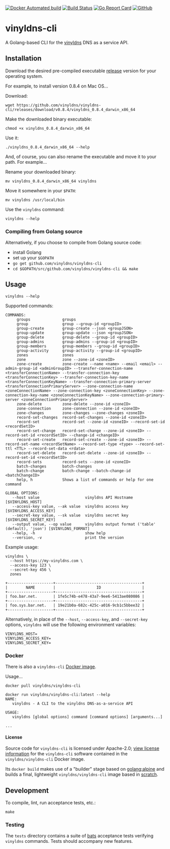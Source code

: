 [![Docker Automated build](https://img.shields.io/docker/automated/vinyldns/vinyldns-cli.svg?style=flat)](https://hub.docker.com/r/vinyldns/vinyldns-cli/)
[![Build Status](https://travis-ci.org/vinyldns/vinyldns-cli.svg?branch=master)](https://travis-ci.org/vinyldns/vinyldns-cli)
[![Go Report Card](https://goreportcard.com/badge/github.com/vinyldns/vinyldns-cli)](https://goreportcard.com/report/github.com/vinyldns/vinyldns-cli)
[![GitHub](https://img.shields.io/github/license/vinyldns/vinyldns-cli)](https://github.com/vinyldns/vinyldns-cli/blob/master/LICENSE)

# vinyldns-cli

A Golang-based CLI for the [vinyldns](https://github.com/vinyldns/vinyldns) DNS as a service API.

## Installation

Download the desired pre-compiled executable [release](https://github.com/vinyldns/vinyldns-cli/releases) version
for your operating system.

For example, to install version 0.8.4 on Mac OS...

Download:

```
wget https://github.com/vinyldns/vinyldns-cli/releases/download/v0.8.4/vinyldns_0.8.4_darwin_x86_64
```

Make the downloaded binary executable:

```
chmod +x vinyldns_0.8.4_darwin_x86_64
```

Use it:

```
./vinyldns_0.8.4_darwin_x86_64 --help
```

And, of course, you can also rename the executable and move it to your path. For example...

Rename your downloaded binary:

```
mv vinyldns_0.8.4_darwin_x86_64 vinyldns
```

Move it somewhere in your `$PATH`:

```
mv vinyldns /usr/local/bin
```

Use the `vinyldns` command:

```
vinyldns --help
```

### Compiling from Golang source

Alternatively, if you choose to compile from Golang source code:

* install Golang
* set up your `$GOPATH`
* `go get github.com/vinyldns/vinyldns-cli`
* `cd $GOPATH/src/github.com/vinyldns/vinyldns-cli && make`

## Usage

```
vinyldns --help
```

Supported commands:

```
COMMANDS:
     groups              groups
     group               group --group-id <groupID>
     group-create        group-create --json <groupJSON>
     group-update        group-update --json <groupJSON>
     group-delete        group-delete --group-id <groupID>
     group-admins        group-admins --group-id <groupID>
     group-members       group-members --group-id <groupID>
     group-activity      group-activity --group-id <groupID>
     zones               zones
     zone                zone --zone-id <zoneID>
     zone-create         zone-create --name <name> --email <email> --admin-group-id <adminGroupID> --transfer-connection-name <transferConnectionName> --transfer-connection-key <transferConnectionKey> --transfer-connection-key-name <transferConnectionKeyName> --transfer-connection-primary-server <transferConnectionPrimaryServer> --zone-connection-name <zoneConnectionName> --zone-connection-key <zoneConnectionKey> --zone-connection-key-name <zoneConnectionKeyName> --zone-connection-primary-server <zoneConnectionPrimaryServer>
     zone-delete         zone-delete --zone-id <zoneID>
     zone-connection     zone-connection --zone-id <zoneID>
     zone-changes        zone-changes --zone-changes <zoneID>
     record-set-changes  record-set-changes --zone-id <zoneID>
     record-set          record-set --zone-id <zoneID> --record-set-id <recordSetID>
     record-set-change   record-set-change --zone-id <zoneID> --record-set-id <recordSetID> --change-id <changeID>
     record-set-create   record-set-create --zone-id <zoneID> --record-set-name <recordSetName> --record-set-type <type> --record-set-ttl <TTL> --record-set-data <rdata>
     record-set-delete   record-set-delete --zone-id <zoneID> --record-set-id <recordSetID>
     record-sets         record-sets --zone-id <zoneID>
     batch-changes       batch-changes
     batch-change        batch-change --batch-change-id <batchChangeID>
     help, h             Shows a list of commands or help for one command

GLOBAL OPTIONS:
   --host value                    vinyldns API Hostname [$VINYLDNS_HOST]
   --access-key value, --ak value  vinyldns access key [$VINYLDNS_ACCESS_KEY]
   --secret-key value, --sk value  vinyldns secret key [$VINYLDNS_SECRET_KEY]
   --output value, --op value      vinyldns output format ('table' (default), 'json') [$VINYLDNS_FORMAT]
   --help, -h                      show help
   --version, -v                   print the version
```

Example usage:

```
vinyldns \
  --host https://my-vinyldns.com \
  --access-key 123 \
  --secret-key 456 \
  zones

+--------------------+--------------------------------------+
|        NAME        |                  ID                  |
+--------------------+--------------------------------------+
| foo.bar.net.       | 1fe5c74b-e478-43a7-9ee6-5413ae080086 |
+--------------------+--------------------------------------+
| foo.sys.bar.net.   | 19e21b0a-682c-425c-a016-9cb1c5bbee32 |
+--------------------+--------------------------------------+
```

Alternatively, in place of the `--host`, `--access-key`, and `--secret-key` options, `vinyldns` will use the following environment variables:

```
VINYLDNS_HOST=
VINYLDNS_ACCESS_KEY=
VINYLDNS_SECRET_KEY=
```

### Docker

There is also a `vinyldns-cli` [Docker image](https://hub.docker.com/r/vinyldns/vinyldns-cli/).

Usage...

```
docker pull vinyldns/vinyldns-cli
```

```
docker run vinyldns/vinyldns-cli:latest --help
NAME:
   vinyldns - A CLI to the vinyldns DNS-as-a-service API

USAGE:
   vinyldns [global options] command [command options] [arguments...]

...
```

#### License

Source code for `vinyldns-cli` is licensed under Apache-2.0; [view license information](https://github.com/vinyldns/vinyldns-cli/blob/master/LICENSE) for the `vinyldns-cli` software contained in the `vinyldns/vinyldns-cli` Docker image.

Its `docker build` makes use of a "builder" stage based on [golang:alpine](https://hub.docker.com/_/golang) and builds a final, lightweight `vinyldns/vinyldns-cli` image based in [scratch](https://hub.docker.com/_/golang).

## Development

To compile, lint, run acceptance tests, etc.:

```
make
```

### Testing

The `tests` directory contains a suite of [bats](https://github.com/sstephenson/bats) acceptance tests verifying `vinyldns` commands. Tests should accompany new features.
